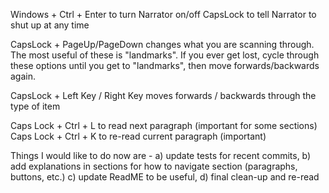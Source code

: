 Windows + Ctrl + Enter to turn Narrator on/off
CapsLock to tell Narrator to shut up at any time

CapsLock + PageUp/PageDown changes what you are scanning through. The most useful of these is "landmarks".
If you ever get lost, cycle through these options until you get to "landmarks", then move forwards/backwards
again.

CapsLock + Left Key / Right Key moves forwards / backwards through the type of item

Caps Lock + Ctrl + L to read next paragraph (important for some sections)
Caps Lock + Ctrl + K to re-read current paragraph (important)

Things I would like to do now are -
a) update tests for recent commits,
b) add explanations in sections for how to navigate section (paragraphs, buttons, etc.)
c) update ReadME to be useful,
d) final clean-up and re-read
